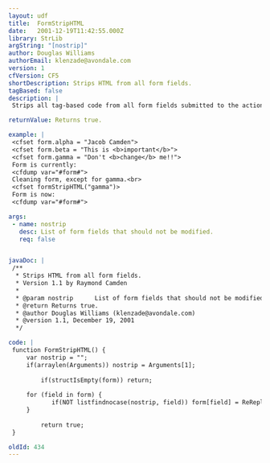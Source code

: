 ```yaml
---
layout: udf
title:  FormStripHTML
date:   2001-12-19T11:42:55.000Z
library: StrLib
argString: "[nostrip]"
author: Douglas Williams
authorEmail: klenzade@avondale.com
version: 1
cfVersion: CF5
shortDescription: Strips HTML from all form fields.
tagBased: false
description: |
 Strips all tag-based code from all form fields submitted to the action page.

returnValue: Returns true.

example: |
 <cfset form.alpha = "Jacob Camden">
 <cfset form.beta = "This is <b>important</b>">
 <cfset form.gamma = "Don't <b>change</b> me!!">
 Form is currently:
 <cfdump var="#form#">
 Cleaning form, except for gamma.<br>
 <cfset formStripHTML("gamma")>
 Form is now:
 <cfdump var="#form#">

args:
 - name: nostrip
   desc: List of form fields that should not be modified.
   req: false


javaDoc: |
 /**
  * Strips HTML from all form fields.
  * Version 1.1 by Raymond Camden
  * 
  * @param nostrip      List of form fields that should not be modified. 
  * @return Returns true. 
  * @author Douglas Williams (klenzade@avondale.com) 
  * @version 1.1, December 19, 2001 
  */

code: |
 function FormStripHTML() {
     var nostrip = "";
     if(arraylen(Arguments)) nostrip = Arguments[1];
 
         if(structIsEmpty(form)) return;
 
     for (field in form) {
            if(NOT listfindnocase(nostrip, field)) form[field] = ReReplaceNoCase(form[field], "<[^>]*>", "", "ALL");
     }
 
         return true;
 }

oldId: 434
---
```


